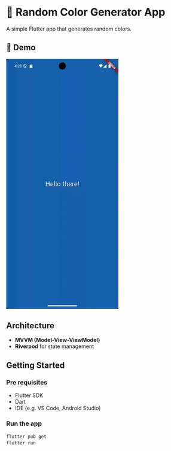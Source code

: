 # 🎨 Random Color Generator App

A simple Flutter app that generates random colors.

## 📸 Demo

<img src="color_generator.gif" width="300"/>

## Architecture

- **MVVM (Model-View-ViewModel)**
- **Riverpod** for state management

## Getting Started

### Pre requisites

- Flutter SDK
- Dart
- IDE (e.g. VS Code, Android Studio)

### Run the app

```bash
flutter pub get
flutter run